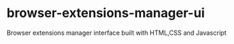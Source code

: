 # browser-extensions-manager-ui
Browser extensions manager interface built with HTML,CSS and Javascript
